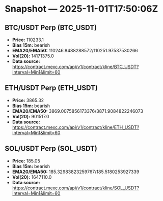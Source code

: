 # Snapshot — 2025-11-01T17:50:06Z

## BTC/USDT Perp (BTC_USDT)
- **Price:** 110233.1
- **Bias 15m:** bearish
- **EMA20/EMA50:** 110246.8488288572/110251.97537530266
- **Vol(20):** 14171375.0
- **Data source:** https://contract.mexc.com/api/v1/contract/kline/BTC_USDT?interval=Min1&limit=60

## ETH/USDT Perp (ETH_USDT)
- **Price:** 3865.32
- **Bias 15m:** bearish
- **EMA20/EMA50:** 3869.0075856173376/3871.9084822246073
- **Vol(20):** 901517.0
- **Data source:** https://contract.mexc.com/api/v1/contract/kline/ETH_USDT?interval=Min1&limit=60

## SOL/USDT Perp (SOL_USDT)
- **Price:** 185.05
- **Bias 15m:** bearish
- **EMA20/EMA50:** 185.32983823259767/185.5180253927339
- **Vol(20):** 1647110.0
- **Data source:** https://contract.mexc.com/api/v1/contract/kline/SOL_USDT?interval=Min1&limit=60
